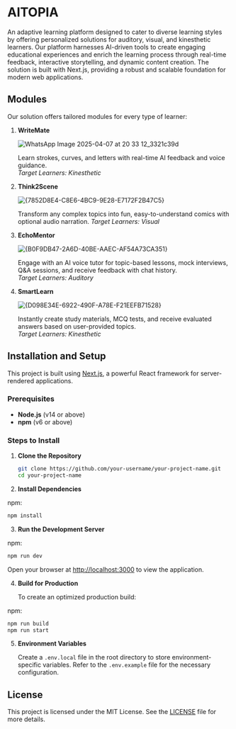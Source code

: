 
# AITOPIA

An adaptive learning platform designed to cater to diverse learning styles by offering personalized solutions for auditory, visual, and kinesthetic learners. Our platform harnesses AI-driven tools to create engaging educational experiences and enrich the learning process through real-time feedback, interactive storytelling, and dynamic content creation. The solution is built with Next.js, providing a robust and scalable foundation for modern web applications.

## Modules

Our solution offers tailored modules for every type of learner:

1. **WriteMate**
   
   ![WhatsApp Image 2025-04-07 at 20 33 12_3321c39d](https://github.com/user-attachments/assets/d6f34d98-b22b-42ab-ae4f-bf496f54ba6e)

   Learn strokes, curves, and letters with real-time AI feedback and voice guidance.  
   *Target Learners: Kinesthetic*

2. **Think2Scene**

   ![{7852D8E4-C8E6-4BC9-9E28-E7172F2B47C5}](https://github.com/user-attachments/assets/6cf72d19-787f-434b-b8ad-fc2bc9f144dd)


   Transform any complex topics into fun, easy-to-understand comics with optional audio narration. 
   *Target Learners: Visual*

3. **EchoMentor**

   ![{B0F9DB47-2A6D-40BE-AAEC-AF54A73CA351}](https://github.com/user-attachments/assets/3a421a95-ee36-48c2-8ace-7dee4065a08d)

   Engage with an AI voice tutor for topic-based lessons, mock interviews, Q&A sessions, and receive feedback with chat history.  
   *Target Learners: Auditory*

4. **SmartLearn**

   ![{D098E34E-6922-490F-A78E-F21EEFB71528}](https://github.com/user-attachments/assets/27b23412-8b0d-4ab9-bb9c-883d33212d8b)

   Instantly create study materials, MCQ tests, and receive evaluated answers based on user-provided topics.  
   *Target Learners: Kinesthetic*

## Installation and Setup

This project is built using [Next.js](https://nextjs.org/), a powerful React framework for server-rendered applications.

### Prerequisites

- **Node.js** (v14 or above)
- **npm** (v6 or above)

### Steps to Install

1. **Clone the Repository**

   ```bash
   git clone https://github.com/your-username/your-project-name.git
   cd your-project-name
   ```

2. **Install Dependencies**

  npm:

   ```bash
   npm install
   ```

3. **Run the Development Server**

 npm:

   ```bash
   npm run dev
   ```

   Open your browser at [http://localhost:3000](http://localhost:3000) to view the application.

4. **Build for Production**

   To create an optimized production build:

 npm:

   ```bash
   npm run build
   npm run start
   ```


5. **Environment Variables**

   Create a `.env.local` file in the root directory to store environment-specific variables. Refer to the `.env.example` file for the necessary configuration.


## License

This project is licensed under the MIT License. See the [LICENSE](LICENSE) file for more details.
